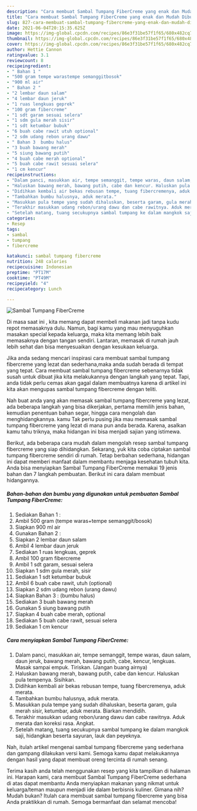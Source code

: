 ```yaml
---
description: "Cara membuat Sambal Tumpang FiberCreme yang enak dan Mudah Dibuat"
title: "Cara membuat Sambal Tumpang FiberCreme yang enak dan Mudah Dibuat"
slug: 827-cara-membuat-sambal-tumpang-fibercreme-yang-enak-dan-mudah-dibuat
date: 2021-06-04T20:15:35.625Z
image: https://img-global.cpcdn.com/recipes/86e3f31be57f1f65/680x482cq70/sambal-tumpang-fibercreme-foto-resep-utama.jpg
thumbnail: https://img-global.cpcdn.com/recipes/86e3f31be57f1f65/680x482cq70/sambal-tumpang-fibercreme-foto-resep-utama.jpg
cover: https://img-global.cpcdn.com/recipes/86e3f31be57f1f65/680x482cq70/sambal-tumpang-fibercreme-foto-resep-utama.jpg
author: Hettie Cannon
ratingvalue: 3.1
reviewcount: 8
recipeingredient:
- " Bahan 1 "
- "500 gram tempe warastempe semanggitbosok"
- "900 ml air"
- " Bahan 2 "
- "2 lembar daun salam"
- "4 lembar daun jeruk"
- "1 ruas lengkuas geprek"
- "100 gram fibercreme"
- "1 sdt garam sesuai selera"
- "1 sdm gula merah sisir"
- "1 sdt ketumbar bubuk"
- "6 buah cabe rawit utuh optional"
- "2 sdm udang rebon urang dawu"
- " Bahan 3  bumbu halus"
- "3 buah bawang merah"
- "5 siung bawang putih"
- "4 buah cabe merah optional"
- "5 buah cabe rawit sesuai selera"
- "1 cm kencur"
recipeinstructions:
- "Dalam panci, masukkan air, tempe semanggit, tempe waras, daun salam, daun jeruk, bawang merah, bawang putih, cabe, kencur, lengkuas. Masak sampai empuk. Tiriskan. (Jangan buang airnya)"
- "Haluskan bawang merah, bawang putih, cabe dan kencur. Haluskan pula tempenya. Sisihkan."
- "Didihkan kembali air bekas rebusan tempe, tuang fibercremenya, aduk merata."
- "Tambahkan bumbu halusnya, aduk merata."
- "Masukkan pula tempe yang sudah dihaluskan, beserta garam, gula merah sisir, ketumbar, aduk merata. Biarkan mendidih."
- "Terakhir masukkan udang rebon/urang dawu dan cabe rawitnya. Aduk merata dan koreksi rasa. Angkat."
- "Setelah matang, tuang secukupnya sambal tumpang ke dalam mangkok saji, hidangkan beserta sayuran, lauk dan peyeknya."
categories:
- Resep
tags:
- sambal
- tumpang
- fibercreme

katakunci: sambal tumpang fibercreme 
nutrition: 248 calories
recipecuisine: Indonesian
preptime: "PT17M"
cooktime: "PT49M"
recipeyield: "4"
recipecategory: Lunch

---
```



![Sambal Tumpang FiberCreme](https://img-global.cpcdn.com/recipes/86e3f31be57f1f65/680x482cq70/sambal-tumpang-fibercreme-foto-resep-utama.jpg)

Di masa  saat ini , kita memang dapat membeli makanan jadi tanpa kudu repot memasaknya dulu. Namun, bagi kamu yang mau menyuguhkan masakan special kepada keluarga, maka kita memang lebih baik memasaknya dengan tangan sendiri. Lantaran, memasak di rumah jauh lebih sehat dan bisa menyesuaikan dengan kesukaan keluarga.

Jika anda sedang mencari inspirasi cara membuat sambal tumpang fibercreme yang lezat dan sederhana,maka anda sudah berada di tempat yang tepat. Cara membuat sambal tumpang fibercreme  sebenarnya tidak susah untuk dibuat jika kita melakukannya dengan langkah yang tepat. Tapi, anda tidak perlu cemas akan gagal dalam membuatnya 
karena di artikel ini kita akan mengupas sambal tumpang fibercreme dengan teliti.  



Nah buat anda yang akan memasak sambal tumpang fibercreme yang lezat, ada beberapa langkah yang bisa dikerjakan, pertama memilih jenis bahan, kemudian penentuan bahan segar, hingga cara mengolah dan menghidangkannya. kamu Tak perlu pusing jika mau memasak sambal tumpang fibercreme yang lezat di mana pun anda berada. Karena, asalkan kamu  tahu triknya, maka hidangan ini bisa menjadi sajian yang istimewa.

Berikut, ada beberapa cara mudah dalam mengolah resep sambal tumpang fibercreme yang siap dihidangkan. Sekarang, yuk kita coba ciptakan sambal tumpang fibercreme sendiri di rumah. Tetap berbahan sederhana, hidangan ini dapat memberi manfaat dalam membantu menjaga kesehatan tubuh kita. Anda bisa menyiapkan Sambal Tumpang FiberCreme memakai 19 jenis bahan dan 7 langkah pembuatan. Berikut ini cara dalam membuat hidangannya.

<!--inarticleads1-->

##### Bahan-bahan dan bumbu yang digunakan untuk pembuatan Sambal Tumpang FiberCreme:

1. Sediakan  Bahan 1 :
1. Ambil 500 gram (tempe waras+tempe semanggit/bosok)
1. Siapkan 900 ml air
1. Gunakan  Bahan 2 :
1. Siapkan 2 lembar daun salam
1. Ambil 4 lembar daun jeruk
1. Sediakan 1 ruas lengkuas, geprek
1. Ambil 100 gram fibercreme
1. Ambil 1 sdt garam, sesuai selera
1. Siapkan 1 sdm gula merah, sisir
1. Sediakan 1 sdt ketumbar bubuk
1. Ambil 6 buah cabe rawit, utuh (optional)
1. Siapkan 2 sdm udang rebon (urang dawu)
1. Siapkan  Bahan 3 : (bumbu halus)
1. Sediakan 3 buah bawang merah
1. Gunakan 5 siung bawang putih
1. Siapkan 4 buah cabe merah, optional
1. Sediakan 5 buah cabe rawit, sesuai selera
1. Sediakan 1 cm kencur




<!--inarticleads2-->

##### Cara menyiapkan Sambal Tumpang FiberCreme:

1. Dalam panci, masukkan air, tempe semanggit, tempe waras, daun salam, daun jeruk, bawang merah, bawang putih, cabe, kencur, lengkuas. Masak sampai empuk. Tiriskan. (Jangan buang airnya)
1. Haluskan bawang merah, bawang putih, cabe dan kencur. Haluskan pula tempenya. Sisihkan.
1. Didihkan kembali air bekas rebusan tempe, tuang fibercremenya, aduk merata.
1. Tambahkan bumbu halusnya, aduk merata.
1. Masukkan pula tempe yang sudah dihaluskan, beserta garam, gula merah sisir, ketumbar, aduk merata. Biarkan mendidih.
1. Terakhir masukkan udang rebon/urang dawu dan cabe rawitnya. Aduk merata dan koreksi rasa. Angkat.
1. Setelah matang, tuang secukupnya sambal tumpang ke dalam mangkok saji, hidangkan beserta sayuran, lauk dan peyeknya.




Nah, itulah artikel mengenai  sambal tumpang fibercreme  yang sederhana dan gampang dilakukan versi kami. Semoga kamu dapat melakukannya dengan hasil yang dapat membuat oreng tercinta di rumah senang. 

Terima kasih anda telah menggunakan resep yang kita tampilkan di halaman ini. Harapan kami, cara membuat  Sambal Tumpang FiberCreme sederhana di atas dapat membantu Anda menyiapkan makanan yang nikmat untuk keluarga/teman maupun menjadi ide dalam berbisnis kuliner. Gimana nih? Mudah bukan? Itulah cara membuat sambal tumpang fibercreme yang bisa Anda praktikkan di rumah. Semoga bermanfaat dan selamat mencoba!

